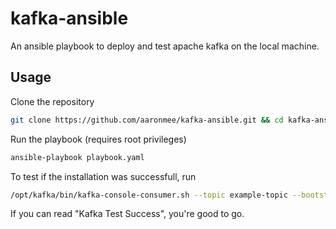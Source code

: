 # kafka-ansible
An ansible playbook to deploy and test apache kafka on the local machine. 
## Usage
Clone the repository
```bash
git clone https://github.com/aaronmee/kafka-ansible.git && cd kafka-ansible
```
Run the playbook (requires root privileges)
```bash
ansible-playbook playbook.yaml
```
To test if the installation was successfull, run
```bash
/opt/kafka/bin/kafka-console-consumer.sh --topic example-topic --bootstrap-server localhost:9092
```
If you can read "Kafka Test Success", you're good to go.
